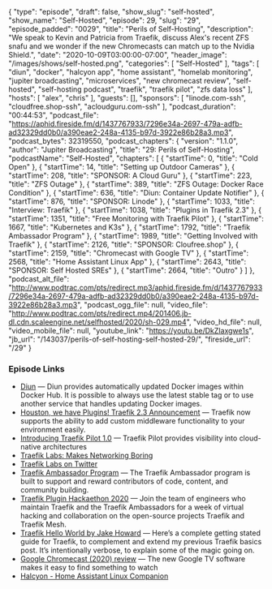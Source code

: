 {
  "type": "episode",
  "draft": false,
  "show_slug": "self-hosted",
  "show_name": "Self-Hosted",
  "episode": 29,
  "slug": "29",
  "episode_padded": "0029",
  "title": "Perils of Self-Hosting",
  "description": "We speak to Kevin and Patricia from Traefik, discuss Alex's recent ZFS snafu and we wonder if the new Chromecasts can match up to the Nvidia Shield.",
  "date": "2020-10-09T03:00:00-07:00",
  "header_image": "/images/shows/self-hosted.png",
  "categories": [
    "Self-Hosted"
  ],
  "tags": [
    "diun",
    "docker",
    "halcyon app",
    "home assistant",
    "homelab monitoring",
    "jupiter broadcasting",
    "microservices",
    "new chromecast review",
    "self-hosted",
    "self-hosting podcast",
    "traefik",
    "traefik pilot",
    "zfs data loss"
  ],
  "hosts": [
    "alex",
    "chris"
  ],
  "guests": [],
  "sponsors": [
    "linode.com-ssh",
    "cloudfree.shop-ssh",
    "acloudguru.com-ssh"
  ],
  "podcast_duration": "00:44:53",
  "podcast_file": "https://aphid.fireside.fm/d/1437767933/7296e34a-2697-479a-adfb-ad32329dd0b0/a390eae2-248a-4135-b97d-3922e86b28a3.mp3",
  "podcast_bytes": 32319550,
  "podcast_chapters": {
    "version": "1.1.0",
    "author": "Jupiter Broadcasting",
    "title": "29: Perils of Self-Hosting",
    "podcastName": "Self-Hosted",
    "chapters": [
      {
        "startTime": 0,
        "title": "Cold Open"
      },
      {
        "startTime": 14,
        "title": "Setting up Outdoor Cameras"
      },
      {
        "startTime": 208,
        "title": "SPONSOR: A Cloud Guru"
      },
      {
        "startTime": 223,
        "title": "ZFS Outage"
      },
      {
        "startTime": 389,
        "title": "ZFS Outage: Docker Race Condition"
      },
      {
        "startTime": 636,
        "title": "Diun: Container Update Notifier"
      },
      {
        "startTime": 876,
        "title": "SPONSOR: Linode"
      },
      {
        "startTime": 1033,
        "title": "Interview: Traefik"
      },
      {
        "startTime": 1038,
        "title": "Plugins in Traefik 2.3"
      },
      {
        "startTime": 1351,
        "title": "Free Monitoring with Traefik Pilot"
      },
      {
        "startTime": 1667,
        "title": "Kubernetes and K3s"
      },
      {
        "startTime": 1792,
        "title": "Traefik Ambassador Program"
      },
      {
        "startTime": 1989,
        "title": "Getting Involved with Traefik"
      },
      {
        "startTime": 2126,
        "title": "SPONSOR: Cloufree.shop"
      },
      {
        "startTime": 2159,
        "title": "Chromecast with Google TV"
      },
      {
        "startTime": 2568,
        "title": "Home Assistant Linux App"
      },
      {
        "startTime": 2643,
        "title": "SPONSOR: Self Hosted SREs"
      },
      {
        "startTime": 2664,
        "title": "Outro"
      }
    ]
  },
  "podcast_alt_file": "http://www.podtrac.com/pts/redirect.mp3/aphid.fireside.fm/d/1437767933/7296e34a-2697-479a-adfb-ad32329dd0b0/a390eae2-248a-4135-b97d-3922e86b28a3.mp3",
  "podcast_ogg_file": null,
  "video_file": "http://www.podtrac.com/pts/redirect.mp4/201406.jb-dl.cdn.scaleengine.net/selfhosted/2020/sh-029.mp4",
  "video_hd_file": null,
  "video_mobile_file": null,
  "youtube_link": "https://youtu.be/DkZIaxgwe1s",
  "jb_url": "/143037/perils-of-self-hosting-self-hosted-29/",
  "fireside_url": "/29"
}


### Episode Links

  * [Diun](https://crazymax.dev/diun/install/docker/ "Diun") — Diun provides automatically updated Docker images within Docker Hub. It is possible to always use the latest stable tag or to use another service that handles updating Docker images.
  * [Houston, we have Plugins! Traefik 2.3 Announcement](https://traefik.io/blog/houston-we-have-plugins-traefik-2-3-announcement/ "Houston, we have Plugins! Traefik 2.3 Announcement") — Traefik now supports the ability to add custom middleware functionality to your environment easily. 
  * [Introducing Traefik Pilot 1.0](https://traefik.io/blog/introducing-traefik-pilot-1-0-one-place-to-manage-all-your-traefik-instances/ "Introducing Traefik Pilot 1.0") — Traefik Pilot provides visibility into cloud-native architectures
  * [Traefik Labs: Makes Networking Boring](https://traefik.io/traefik-pilot/ "Traefik Labs: Makes Networking Boring")
  * [Traefik Labs on Twitter](https://twitter.com/traefik "Traefik Labs on Twitter")
  * [Traefik Ambassador Program](https://info.traefik.io/traefik-ambassador-program "Traefik Ambassador Program") — The Traefik Ambassador program is built to support and reward contributors of code, content, and community building.
  * [Traefik Plugin Hackaethon 2020](https://info.traefik.io/traefik-hackaethon-2020 "Traefik Plugin Hackaethon 2020") — Join the team of engineers who maintain Traefik and the Traefik Ambassadors for a week of virtual hacking and collaboration on the open-source projects Traefik and Traefik Mesh. 
  * [Traefik Hello World by Jake Howard](https://theorangeone.net/posts/hello-world-with-traefik/ "Traefik Hello World by Jake Howard") — Here’s a complete getting stated guide for Traefik, to complement and extend my previous Traefik basics post. It’s intentionally verbose, to explain some of the magic going on.
  * [Google Chromecast (2020) review](https://www.theverge.com/21495609/google-chromecast-2020-review-streaming-remote-control "Google Chromecast \(2020\) review") — The new Google TV software makes it easy to find something to watch
  * [Halcyon - Home Assistant Linux Companion](https://halcyon.casa/ "Halcyon - Home Assistant Linux Companion")


